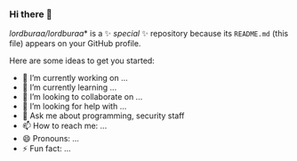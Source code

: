 ### Hi there 👋

*lordburaa/lordburaa** is a ✨ _special_ ✨ repository because its `README.md` (this file) appears on your GitHub profile.

Here are some ideas to get you started:

- 🔭 I’m currently working on ...
- 🌱 I’m currently learning ...
- 👯 I’m looking to collaborate on ...
- 🤔 I’m looking for help with ...
- 💬 Ask me about programming, security staff
- 📫 How to reach me: ...
- 😄 Pronouns: ...
- ⚡ Fun fact: ...

